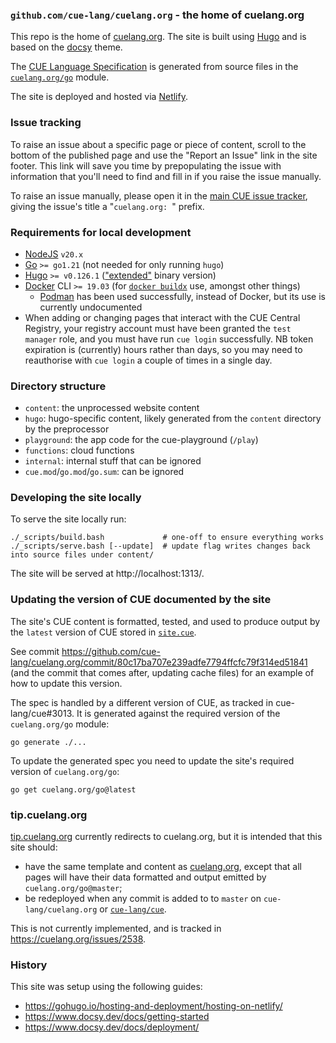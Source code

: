 ### `github.com/cue-lang/cuelang.org` - the home of cuelang.org

This repo is the home of [cuelang.org](https://cuelang.org). The site is built using [Hugo](https://gohugo.io/) and is
based on the [docsy](https://www.docsy.dev/) theme.

The [CUE Language Specification](https://cuelang.org/docs/references/spec/)
is generated from source files in the
[`cuelang.org/go`](https://pkg.go.dev/mod/cuelang.org/go) module.

The site is deployed and hosted via [Netlify](https://www.netlify.com/).

### Issue tracking

To raise an issue about a specific page or piece of content, scroll to the
bottom of the published page and use the "Report an Issue" link in the site
footer.
This link will save you time by prepopulating the issue with information that
you'll need to find and fill in if you raise the issue manually.

To raise an issue manually, please open it in the
[main CUE issue tracker](https://cuelang.org/issues),
giving the issue's title a "`cuelang.org: `" prefix.

### Requirements for local development

* [NodeJS](https://nodejs.org/) `v20.x`
* [Go](https://golang.org/dl/) `>= go1.21` (not needed for only running `hugo`)
* [Hugo](https://github.com/gohugoio/hugo/releases) `>= v0.126.1`
  (["extended"](https://gohugo.io/troubleshooting/faq/#i-get-this-feature-is-not-available-in-your-current-hugo-version)
  binary version)
* [Docker](https://docs.docker.com/get-docker/) CLI `>= 19.03` (for [`docker
  buildx`](https://github.com/docker/buildx#installing) use, amongst other
  things)
   * [Podman](https://podman.io/) has been used successfully, instead of
     Docker, but its use is currently undocumented
* When adding or changing pages that interact with the CUE Central Registry,
  your registry account must have been granted the `test manager` role, and you
  must have run `cue login` successfully. NB token expiration is (currently)
  hours rather than days, so you may need to reauthorise with `cue login` a
  couple of times in a single day.

### Directory structure

- `content`: the unprocessed website content
- `hugo`: hugo-specific content, likely generated from the `content` directory by the preprocessor
- `playground`: the app code for the cue-playground (`/play`)
- `functions`: cloud functions
- `internal`: internal stuff that can be ignored
- `cue.mod`/`go.mod`/`go.sum`: can be ignored

### Developing the site locally

To serve the site locally run:

```
./_scripts/build.bash             # one-off to ensure everything works
./_scripts/serve.bash [--update]  # update flag writes changes back into source files under content/
```

The site will be served at http://localhost:1313/.

### Updating the version of CUE documented by the site

The site's CUE content is formatted, tested, and used to produce output by the
`latest` version of CUE stored in [`site.cue`](/site.cue).

See commit
https://github.com/cue-lang/cuelang.org/commit/80c17ba707e239adfe7794ffcfc79f314ed51841
(and the commit that comes after, updating cache files) for an example of how
to update this version.

The spec is handled by a different version of CUE, as tracked in cue-lang/cue#3013.
It is generated against the required version of the `cuelang.org/go` module:

```
go generate ./...
```

To update the generated spec you need to update the site's required version of `cuelang.org/go`:

```
go get cuelang.org/go@latest
```

### tip.cuelang.org

[tip.cuelang.org](https://tip.cuelang.org/) currently redirects to cuelang.org,
but it is intended that this site should:

- have the same template and content as
  [cuelang.org](https://cuelang.org), except that all pages will have their
  data formatted and output emitted by `cuelang.org/go@master`;
- be redeployed when any commit is added to to `master` on
  `cue-lang/cuelang.org` or [`cue-lang/cue`](https://github.com/cue-lang/cue).

This is not currently implemented, and is tracked in https://cuelang.org/issues/2538.

### History

This site was setup using the following guides:

* https://gohugo.io/hosting-and-deployment/hosting-on-netlify/
* https://www.docsy.dev/docs/getting-started
* https://www.docsy.dev/docs/deployment/
